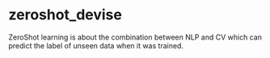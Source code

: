 # zeroshot_devise
ZeroShot learning is about the combination between NLP and CV which can predict the label of unseen data when it was trained. 
